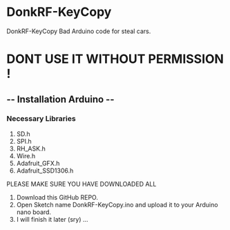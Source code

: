 # DonkRF-KeyCopy
DonkRF-KeyCopy Bad Arduino code for steal cars.
# DONT USE IT WITHOUT PERMISSION !

## -- Installation Arduino --
### Necessary Libraries

1. SD.h
2. SPI.h
3. RH_ASK.h
4. Wire.h
5. Adafruit_GFX.h
6. Adafruit_SSD1306.h

PLEASE MAKE SURE YOU HAVE DOWNLOADED ALL


1. Download this GitHub REPO.
2. Open Sketch name DonkRF-KeyCopy.ino and upload it to your Arduino nano board.
3. I will finish it later (sry) ...
